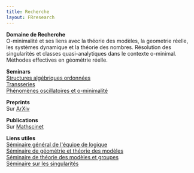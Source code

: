 ```yaml
---
title: Recherche
layout: FRresearch
---
```

**Domaine de Recherche**  
O-minimalité et ses liens avec la théorie des modèles, la geometrie réelle, les systèmes dynamique et la théorie des nombres. Résolution des singularités et classes quasi-analytiques dans le contexte o-minimal. Méthodes effectives en géométrie réelle.

**Seminars**  
[Structures algébriques ordonnées](http://www.logique.jussieu.fr/semsao/index.html)  
[Transseries](https://webusers.imj-prg.fr/~francoise.point/)   
[Phénomènes oscillatoires et o-minimalité](https://webusers.imj-prg.fr/~tamara.servi/oscillatory.html)

**Preprints**  
Sur [ArXiv](https://arxiv.org/find/math/1/au:+Servi_T/0/1/0/all/0/1)

**Publications**  
Sur [Mathscinet](https://mathscinet-ams-org.ezproxy.math-info-paris.cnrs.fr/mathscinet/search/publications.html?pg1=INDI&s1=728736)

**Liens utiles**  
[Séminaire général de l'équipe de logique](https://www.imj-prg.fr/gestion/evenement/affEvenement/66)  
[Séminaire de géométrie et théorie des modèles](http://gtm.imj-prg.fr/)    
[Séminaire de théorie des modèles et groupes](https://www.imj-prg.fr/gestion/evenement/affEvenement/71)  
[Séminaire sur les singularités]()   
